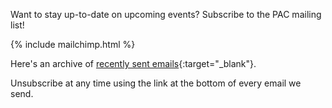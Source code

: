 Want to stay up-to-date on upcoming events? Subscribe to the PAC mailing list!

{% include mailchimp.html %}

Here's an archive of [recently sent emails](https://us4.campaign-archive.com/home/?u=e5a797f3318682f1462ae6128&id=9f7b3ae1e4){:target="_blank"}.

Unsubscribe at any time using the link at the bottom of every email we send.